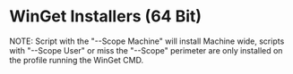 # WinGet Installers (64 Bit)

NOTE: Script with the "--Scope Machine" will install Machine wide, scripts with "--Scope User" or miss the "--Scope" perimeter are only installed on the profile running the WinGet CMD.
